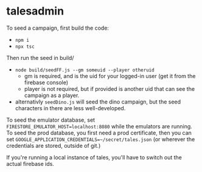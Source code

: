 # talesadmin

To seed a campaign, first build the code:

- `npm i`
- `npx tsc`

Then run the seed in build/

- `node build/seedFF.js --gm someuid --player otheruid`
  - gm is required, and is the uid for your logged-in user (get it from the firebase console)
  - player is not required, but if provided is another uid that can see the campaign as a player.
- alternativly `seedDino.js` will seed the dino campaign, but the seed characters in there are less well-developed.

To seed the emulator database, set `FIRESTORE_EMULATOR_HOST=localhost:8080` while the emulators are running.
To seed the prod database, you first need a prod certificate, then you can set `GOOGLE_APPLICATION_CREDENTIALS=~/secret/tales.json`
(or wherever the credentials are stored, outside of git.)

If you're running a local instance of tales, you'll have to switch out the actual firebase ids.
